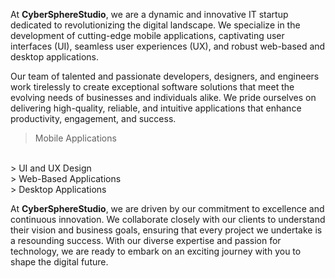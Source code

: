 

At **CyberSphereStudio**, we are a dynamic and innovative IT startup dedicated to revolutionizing the digital landscape. We specialize in the development of cutting-edge mobile applications, captivating user interfaces (UI), seamless user experiences (UX), and robust web-based and desktop applications.

Our team of talented and passionate developers, designers, and engineers work tirelessly to create exceptional software solutions that meet the evolving needs of businesses and individuals alike. We pride ourselves on delivering high-quality, reliable, and intuitive applications that enhance productivity, engagement, and success.

> Mobile Applications
 <br>
> UI and UX Design
<br>
> Web-Based Applications
<br>
> Desktop Applications

At **CyberSphereStudio**, we are driven by our commitment to excellence and continuous innovation. We collaborate closely with our clients to understand their vision and business goals, ensuring that every project we undertake is a resounding success. With our diverse expertise and passion for technology, we are ready to embark on an exciting journey with you to shape the digital future.
